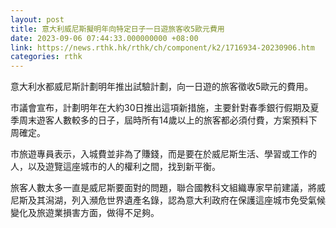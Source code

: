 ```yaml
---
layout: post
title: 意大利威尼斯擬明年向特定日子一日遊旅客收5歐元費用
date: 2023-09-06 07:44:33.000000000 +08:00
link: https://news.rthk.hk/rthk/ch/component/k2/1716934-20230906.htm
categories: rthk
---
```


意大利水都威尼斯計劃明年推出試驗計劃，向一日遊的旅客徵收5歐元的費用。

市議會宣布，計劃明年在大約30日推出這項新措施，主要針對春季銀行假期及夏季周末遊客人數較多的日子，屆時所有14歲以上的旅客都必須付費，方案預料下周確定。

市旅遊專員表示，入城費並非為了賺錢，而是要在於威尼斯生活、學習或工作的人，以及遊覽這座城市的人的權利之間，找到新平衡。

旅客人數太多一直是威尼斯要面對的問題，聯合國教科文組織專家早前建議，將威尼斯及其潟湖，列入瀕危世界遺產名錄，認為意大利政府在保護這座城市免受氣候變化及旅遊業損害方面，做得不足夠。
